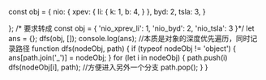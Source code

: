 const obj = {
    nio: {
        xpev: {
            li: {
                k: 1,
                b: 4,
            }
        },
        byd: 2,
        tsla: 3,
    }

};
/*  要求转成
 const obj = {
     'nio_xprev_li': 1,
     'nio_byd': 2,
     'nio_tsla': 3
 }*/
let ans = {};
dfs(obj, []);
console.log(ans);
//本质是对象的深度优先遍历，同时记录路径
function dfs(nodeObj, path) {
    if (typeof nodeObj != 'object') {
        ans[path.join('_')] = nodeObj;
    }
    for (let i in nodeObj) {
        path.push(i)
        dfs(nodeObj[i], path);
        //方便进入另外一个分支
        path.pop();
    }
}